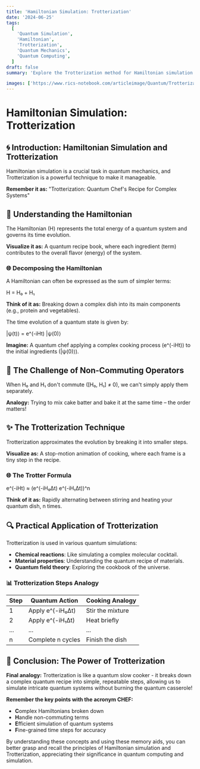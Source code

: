 ```yaml
---
title: 'Hamiltonian Simulation: Trotterization'
date: '2024-06-25'
tags:
  [
    'Quantum Simulation',
    'Hamiltonian',
    'Trotterization',
    'Quantum Mechanics',
    'Quantum Computing',
  ]
draft: false
summary: 'Explore the Trotterization method for Hamiltonian simulation in quantum computing. Learn how this technique breaks down complex quantum operations into simpler steps, enabling efficient quantum simulations.'

images: ['https://www.rics-notebook.com/articleimage/Quantum/Trotterization.webp']
---
```



# Hamiltonian Simulation: Trotterization

## 🌀 Introduction: Hamiltonian Simulation and Trotterization

Hamiltonian simulation is a crucial task in quantum mechanics, and Trotterization is a powerful technique to make it manageable. 

**Remember it as:** "Trotterization: Quantum Chef's Recipe for Complex Systems"

## 🔬 Understanding the Hamiltonian

The Hamiltonian (H) represents the total energy of a quantum system and governs its time evolution.

**Visualize it as:** A quantum recipe book, where each ingredient (term) contributes to the overall flavor (energy) of the system.

### 🌐 Decomposing the Hamiltonian

A Hamiltonian can often be expressed as the sum of simpler terms:

H = H₀ + H₁

**Think of it as:** Breaking down a complex dish into its main components (e.g., protein and vegetables).

The time evolution of a quantum state is given by:

|ψ(t)⟩ = e^(-iHt) |ψ(0)⟩

**Imagine:** A quantum chef applying a complex cooking process (e^(-iHt)) to the initial ingredients (|ψ(0)⟩).

## 🔄 The Challenge of Non-Commuting Operators

When H₀ and H₁ don't commute ([H₀, H₁] ≠ 0), we can't simply apply them separately.

**Analogy:** Trying to mix cake batter and bake it at the same time – the order matters!

## ✨ The Trotterization Technique

Trotterization approximates the evolution by breaking it into smaller steps.

**Visualize as:** A stop-motion animation of cooking, where each frame is a tiny step in the recipe.

### 🌐 The Trotter Formula

e^(-iHt) ≈ (e^(-iH₀Δt) e^(-iH₁Δt))^n

**Think of it as:** Rapidly alternating between stirring and heating your quantum dish, n times.

## 🔍 Practical Application of Trotterization

Trotterization is used in various quantum simulations:

- **Chemical reactions**: Like simulating a complex molecular cocktail.
- **Material properties**: Understanding the quantum recipe of materials.
- **Quantum field theory**: Exploring the cookbook of the universe.

### 📊 Trotterization Steps Analogy

| Step | Quantum Action | Cooking Analogy |
|------|----------------|-----------------|
| 1    | Apply e^(-iH₀Δt) | Stir the mixture |
| 2    | Apply e^(-iH₁Δt) | Heat briefly |
| ...  | ... | ... |
| n    | Complete n cycles | Finish the dish |

## 🌈 Conclusion: The Power of Trotterization

**Final analogy:** Trotterization is like a quantum slow cooker - it breaks down a complex quantum recipe into simple, repeatable steps, allowing us to simulate intricate quantum systems without burning the quantum casserole!

**Remember the key points with the acronym CHEF:**
- **C**omplex Hamiltonians broken down
- **H**andle non-commuting terms
- **E**fficient simulation of quantum systems
- **F**ine-grained time steps for accuracy

By understanding these concepts and using these memory aids, you can better grasp and recall the principles of Hamiltonian simulation and Trotterization, appreciating their significance in quantum computing and simulation.